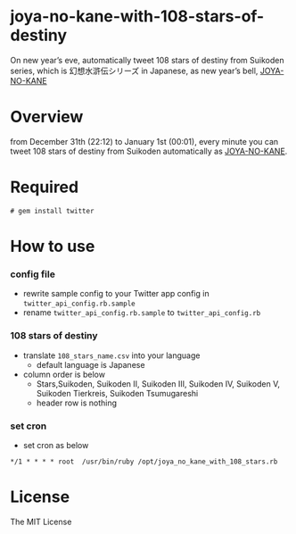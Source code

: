 # joya-no-kane-with-108-stars-of-destiny
On new year’s eve, automatically tweet 108 stars of destiny from Suikoden series, which is 幻想水滸伝シリーズ in Japanese, as new year’s bell, [JOYA-NO-KANE](https://ja.wikipedia.org/wiki/%E9%99%A4%E5%A4%9C%E3%81%AE%E9%90%98)

# Overview
from December 31th (22:12) to January 1st (00:01), every minute you can tweet 108 stars of destiny from Suikoden automatically as [JOYA-NO-KANE](https://ja.wikipedia.org/wiki/%E9%99%A4%E5%A4%9C%E3%81%AE%E9%90%98).

# Required

```
# gem install twitter
```

# How to use

### config file
- rewrite sample config to your Twitter app config in `twitter_api_config.rb.sample`
- rename `twitter_api_config.rb.sample` to `twitter_api_config.rb`

### 108 stars of destiny
- translate `108_stars_name.csv` into your language
    - default language is Japanese
- column order is below
    - Stars,Suikoden, Suikoden II, Suikoden III, Suikoden IV, Suikoden V, Suikoden Tierkreis, Suikoden Tsumugareshi
    - header row is nothing

### set cron
- set cron as below

```
*/1 * * * * root  /usr/bin/ruby /opt/joya_no_kane_with_108_stars.rb
```

# License
The MIT License
